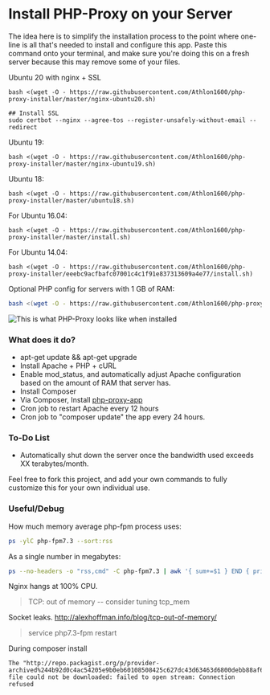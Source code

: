 # Install PHP-Proxy on your Server

The idea here is to simplify the installation process to the point where one-line is all that's needed to install and configure this app. Paste this command onto your terminal, and make sure you're doing this on a fresh server because this may remove some of your files.


Ubuntu 20 with nginx + SSL
```shell
bash <(wget -O - https://raw.githubusercontent.com/Athlon1600/php-proxy-installer/master/nginx-ubuntu20.sh)

## Install SSL
sudo certbot --nginx --agree-tos --register-unsafely-without-email --redirect
```

Ubuntu 19:
```shell
bash <(wget -O - https://raw.githubusercontent.com/Athlon1600/php-proxy-installer/master/nginx-ubuntu19.sh)
```

Ubuntu 18:
```shell
bash <(wget -O - https://raw.githubusercontent.com/Athlon1600/php-proxy-installer/master/ubuntu18.sh)
```

For Ubuntu 16.04:

```shell
bash <(wget -O - https://raw.githubusercontent.com/Athlon1600/php-proxy-installer/master/install.sh)
```

For Ubuntu 14.04:

```shell
bash <(wget -O - https://raw.githubusercontent.com/Athlon1600/php-proxy-installer/eeebc9acfbafc07001c4c1f91e837313609a4e77/install.sh)
```

Optional PHP config for servers with 1 GB of RAM:

```bash
bash <(wget -O - https://raw.githubusercontent.com/Athlon1600/php-proxy-installer/master/php/php-fpm-1gb.sh)
```


![This is what PHP-Proxy looks like when installed](http://i.imgur.com/BvhBPD0.png?2)

### What does it do?

* apt-get update && apt-get upgrade
* Install Apache + PHP + cURL
* Enable mod_status, and automatically adjust Apache configuration based on the amount of RAM that server has.
* Install Composer
* Via Composer, Install [php-proxy-app](https://github.com/Athlon1600/php-proxy-app)
* Cron job to restart Apache every 12 hours
* Cron job to "composer update" the app every 24 hours.


### To-Do List

* Automatically shut down the server once the bandwidth used exceeds XX terabytes/month.


Feel free to fork this project, and add your own commands to fully customize this for your own individual use.

### Useful/Debug

How much memory average php-fpm process uses:

```bash
ps -ylC php-fpm7.3 --sort:rss
```

As a single number in megabytes:
```bash
ps --no-headers -o "rss,cmd" -C php-fpm7.3 | awk '{ sum+=$1 } END { printf ("%d%s\n", sum/NR/1024,"Mb") }' 
```

Nginx hangs at 100% CPU.

> TCP: out of memory -- consider tuning tcp_mem

Socket leaks.
http://alexhoffman.info/blog/tcp-out-of-memory/

> service php7.3-fpm restart

During composer install

```shell
The "http://repo.packagist.org/p/provider-archived%244b92d0c4ac54205e9b0eb60108508425c627dc43d63463d6800debb88af69674.json" file could not be downloaded: failed to open stream: Connection refused
```
